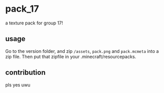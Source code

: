 # pack_17
a texture pack for group 17!

## usage
Go to the version folder, and zip `/assets`, `pack.png` and `pack.mcmeta` into a zip file. Then put that zipfile in your .minecraft/resourcepacks.

## contribution
pls yes uwu
